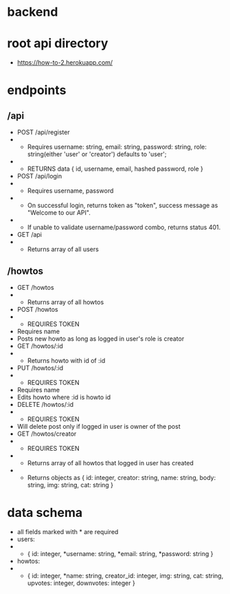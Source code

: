 # backend

# root api directory
- https://how-to-2.herokuapp.com/

# endpoints
## /api
- POST /api/register
- - Requires username: string, email: string, password: string, role: string(either 'user' or 'creator') defaults to 'user';
- - RETURNS data { id, username, email, hashed password, role }
- POST /api/login
- - Requires username, password
- - On successful login, returns token as "token", success message as "Welcome to our API".
- - If unable to validate username/password combo, returns status 401.
- GET /api
- - Returns array of all users

## /howtos
- GET /howtos
- - Returns array of all howtos
- POST /howtos
- - REQUIRES TOKEN
- Requires name
- Posts new howto as long as logged in user's role is creator
- GET /howtos/:id
- - Returns howto with id of :id
- PUT /howtos/:id
- - REQUIRES TOKEN
- Requires name
- Edits howto where :id is howto id
- DELETE /howtos/:id
- - REQUIRES TOKEN
- Will delete post only if logged in user is owner of the post
- GET /howtos/creator
- - REQUIRES TOKEN
- - Returns array of all howtos that logged in user has created
- - Returns objects as { id: integer, creator: string, name: string, body: string,
                         img: string, cat: string }
# data schema
- all fields marked with * are required
- users:
- - { id: integer, *username: string, *email: string, *password: string }
- howtos:
- - { id: integer, *name: string, creator_id: integer, img: string, cat: string,
      upvotes: integer, downvotes: integer }
